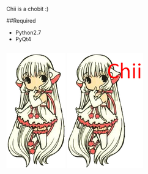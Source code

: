Chii is a chobit :)

##Required 
* Python2.7
* PyQt4


##
![image](https://github.com/Mithrilwoodrat/Chobits/blob/master/chii.png)
![image](https://github.com/Mithrilwoodrat/Chobits/blob/master/chii2.png)
